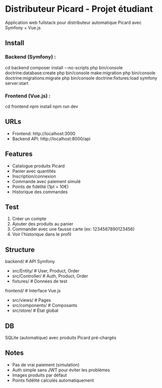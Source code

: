 # Distributeur Picard - Projet étudiant

Application web fullstack pour distributeur automatique Picard avec Symfony + Vue.js

## Install

### Backend (Symfony) :
cd backend
composer install --no-scripts
php bin/console doctrine:database:create
php bin/console make:migration
php bin/console doctrine:migrations:migrate
php bin/console doctrine:fixtures:load
symfony server:start

### Frontend (Vue.js) :
cd frontend
npm install
npm run dev

## URLs
- Frontend: http://localhost:3000
- Backend API: http://localhost:8000/api

## Features

- Catalogue produits Picard
- Panier avec quantités
- Inscription/connexion
- Commande avec paiement simulé
- Points de fidélité (1pt = 10€)
- Historique des commandes

## Test

1. Créer un compte
2. Ajouter des produits au panier
3. Commander avec une fausse carte (ex: 1234567890123456)
4. Voir l'historique dans le profil

## Structure

backend/          # API Symfony
- src/Entity/     # User, Product, Order
- src/Controller/ # Auth, Product, Order
- fixtures/       # Données de test

frontend/         # Interface Vue.js
- src/views/      # Pages
- src/components/ # Composants
- src/store/      # État global

## DB

SQLite (automatique) avec produits Picard pré-chargés

## Notes

- Pas de vrai paiement (simulation)
- Auth simple sans JWT pour éviter les problèmes
- Images produits par défaut
- Points fidélité calculés automatiquement
